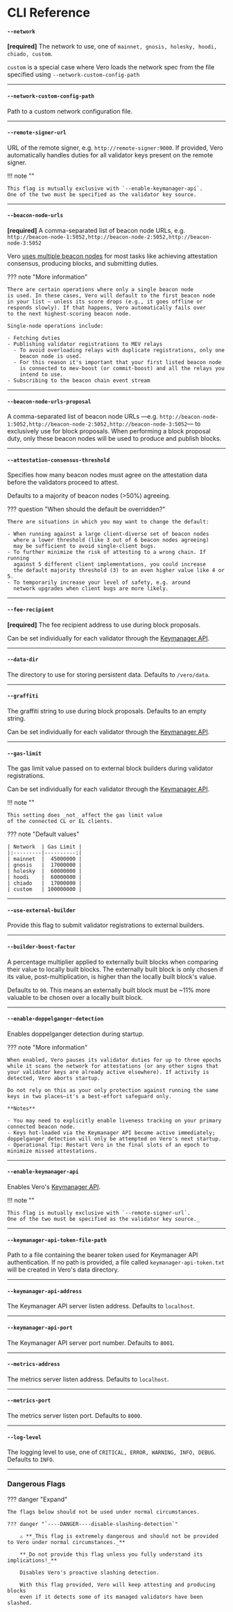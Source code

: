 # CLI Reference

#### `--network`

**[required]** The network to use, one of `mainnet, gnosis, holesky, hoodi, chiado, custom`.

`custom` is a special case where Vero loads the network spec from the file specified using `--network-custom-config-path`

___

#### `--network-custom-config-path`

Path to a custom network configuration file.

___

#### `--remote-signer-url`

URL of the remote signer, e.g. `http://remote-signer:9000`.
If provided, Vero automatically handles duties for all validator keys
present on the remote signer.

!!! note ""

    This flag is mutually exclusive with `--enable-keymanager-api`.
    One of the two must be specified as the validator key source.

___

#### `--beacon-node-urls`

**[required]** A comma-separated list of beacon node URLs, e.g. `http://beacon-node-1:5052,http://beacon-node-2:5052,http://beacon-node-3:5052`

Vero [uses multiple beacon nodes](../reference/using_multiple_beacon_nodes.md) for most tasks like achieving attestation consensus,
producing blocks, and submitting duties.

??? note "More information"

    There are certain operations where only a single beacon node
    is used. In these cases, Vero will default to the first beacon node
    in your list – unless its score drops (e.g., it goes offline or
    responds slowly). If that happens, Vero automatically fails over
    to the next highest-scoring beacon node.

    Single-node operations include:

    - Fetching duties
    - Publishing validator registrations to MEV relays
      - To avoid overloading relays with duplicate registrations, only one
        beacon node is used.
      - For this reason it's important that your first listed beacon node
        is connected to mev-boost (or commit-boost) and all the relays you
        intend to use.
    - Subscribing to the beacon chain event stream

___

#### `--beacon-node-urls-proposal`

A comma-separated list of beacon node URLs —e.g. `http://beacon-node-1:5052,http://beacon-node-2:5052,http://beacon-node-3:5052`—
to exclusively use for block proposals. When performing a block proposal duty,
only these beacon nodes will be used to produce and publish blocks.
___

#### `--attestation-consensus-threshold`

Specifies how many beacon nodes must agree on the attestation data
before the validators proceed to attest.

Defaults to a majority of beacon nodes (>50%) agreeing.

??? question "When should the default be overridden?"

    There are situations in which you may want to change the default:

    - When running against a large client-diverse set of beacon nodes
      where a lower threshold (like 3 out of 6 beacon nodes agreeing)
      may be sufficient to avoid single-client bugs.
    - To further minimize the risk of attesting to a wrong chain. If running
      against 5 different client implementations, you could increase
      the default majority threshold (3) to an even higher value like 4 or 5.
    - To temporarily increase your level of safety, e.g. around
      network upgrades when client bugs are more likely.

___

#### `--fee-recipient`

**[required]** The fee recipient address to use during block proposals.

Can be set individually for each validator through the [Keymanager API](../usage/keymanager_api.md).
___

#### `--data-dir`

The directory to use for storing persistent data. Defaults to `/vero/data`.
___

#### `--graffiti`

The graffiti string to use during block proposals. Defaults to an empty string.

Can be set individually for each validator through the [Keymanager API](../usage/keymanager_api.md).
___

#### `--gas-limit`

The gas limit value passed on to external block builders
during validator registrations.

Can be set individually for each validator through the [Keymanager API](../usage/keymanager_api.md).

!!! note ""

    This setting does _not_ affect the gas limit value
    of the connected CL or EL clients.

??? note "Default values"

    | Network  | Gas Limit |
    |:---------|----------:|
    | mainnet  |  45000000 |
    | gnosis   |  17000000 |
    | holesky  |  60000000 |
    | hoodi    |  60000000 |
    | chiado   |  17000000 |
    | custom   | 100000000 |

___

#### `--use-external-builder`

Provide this flag to submit validator registrations to external builders.
___

#### `--builder-boost-factor`

A percentage multiplier applied to externally built blocks when comparing their value
to locally built blocks. The externally built block is only chosen if its value,
post-multiplication, is higher than the locally built block's value.

Defaults to `90`. This means an externally built block must be
~11% more valuable to be chosen over a locally built block.
___

#### `--enable-doppelganger-detection`

Enables doppelganger detection during startup.

??? note "More information"

    When enabled, Vero pauses its validator duties for up to three epochs
    while it scans the network for attestations (or any other signs that
    your validator keys are already active elsewhere). If activity is
    detected, Vero aborts startup.

    Do not rely on this as your only protection against running the same
    keys in two places—it's a best‑effort safeguard only.

    **Notes**

    - You may need to explicitly enable liveness tracking on your primary
    connected beacon node.
    - Keys hot‑loaded via the Keymanager API become active immediately;
    doppelganger detection will only be attempted on Vero's next startup.
    - Operational Tip: Restart Vero in the final slots of an epoch to
    minimize missed attestations.

___

#### `--enable-keymanager-api`

Enables Vero's [Keymanager API](../usage/keymanager_api.md).

!!! note ""

    This flag is mutually exclusive with `--remote-signer-url`.
    One of the two must be specified as the validator key source._

___

#### `--keymanager-api-token-file-path`

Path to a file containing the bearer token used for Keymanager API
authentication. If no path is provided, a file called
`keymanager-api-token.txt` will be created in Vero's data directory.
___

#### `--keymanager-api-address`

The Keymanager API server listen address. Defaults to `localhost`.

___

#### `--keymanager-api-port`

The Keymanager API server port number. Defaults to `8001`.

___

#### `--metrics-address`

The metrics server listen address. Defaults to `localhost`.
___

#### `--metrics-port`

The metrics server listen port. Defaults to `8000`.

___

#### `--log-level`

The logging level to use, one of `CRITICAL, ERROR, WARNING, INFO, DEBUG`. Defaults to `INFO`.

___

### Dangerous Flags

??? danger "Expand"

    The flags below should not be used under normal circumstances.

    ??? danger "`----DANGER----disable-slashing-detection`"

        ⚠️ **_This flag is extremely dangerous and should not be provided to Vero under normal circumstances._**

        **_Do not provide this flag unless you fully understand its implications!_**

        Disables Vero's proactive slashing detection.

        With this flag provided, Vero will keep attesting and producing blocks
        even if it detects some of its managed validators have been slashed.

